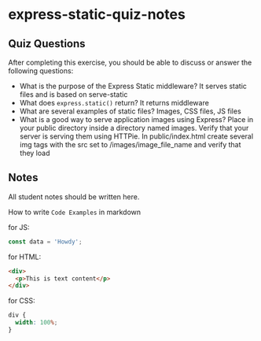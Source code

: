 # express-static-quiz-notes

## Quiz Questions

After completing this exercise, you should be able to discuss or answer the following questions:

- What is the purpose of the Express Static middleware?
  It serves static files and is based on serve-static
- What does `express.static()` return?
  It returns middleware
- What are several examples of static files?
  Images, CSS files, JS files
- What is a good way to serve application images using Express?
  Place in your public directory inside a directory named images. Verify that your server is serving them using HTTPie. In public/index.html create several img tags with the src set to /images/image_file_name and verify that they load

## Notes

All student notes should be written here.

How to write `Code Examples` in markdown

for JS:

```javascript
const data = 'Howdy';
```

for HTML:

```html
<div>
  <p>This is text content</p>
</div>
```

for CSS:

```css
div {
  width: 100%;
}
```
